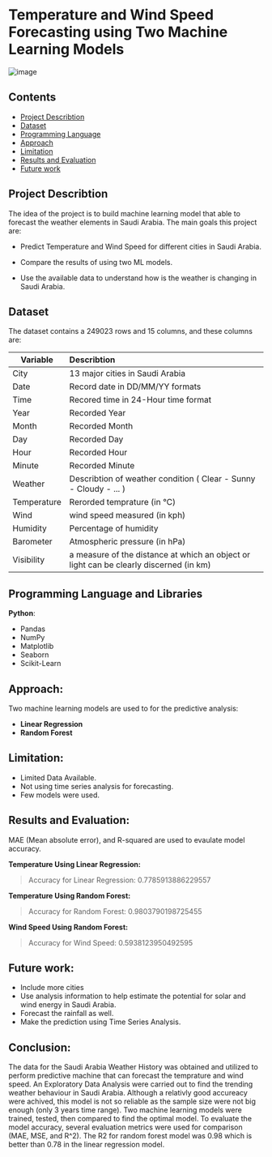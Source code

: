 
# Temperature and Wind Speed Forecasting using Two Machine Learning Models
![image](https://user-images.githubusercontent.com/86031983/148937545-604c9533-5cce-4e21-a0a7-2bf310895dc2.png)

## Contents
- [Project Describtion](#project-describtion)
- [Dataset](#Dataset)
- [Programming Language](#Programming-Language)
- [Approach](#Approach)
- [Limitation](#Limitation)
- [Results and Evaluation](#Results-and-Evaluation)
- [Future work](#Future-work)

## Project Describtion

The idea of the project is to build machine learning model that able to forecast the weather elements in Saudi Arabia. The main goals this project are:

- Predict Temperature and Wind Speed for different cities in Saudi Arabia.

- Compare the results of using two ML models.

- Use the available data to understand how is the weather is changing in Saudi Arabia.


## Dataset

The dataset contains a 249023 rows and 15 columns, and these columns are:

|Variable | Describtion      |
| ------------- |:-------------| 
| City    | 13 major cities in Saudi Arabia |
| Date      | Record date in DD/MM/YY formats
| Time | Recored time in 24-Hour time format|
|Year|Recorded Year|
|Month|Recorded Month |
|Day| Recorded Day |
|Hour| Recorded Hour|
|Minute| Recorded Minute |
|Weather| Describtion of weather condition ( Clear - Sunny - Cloudy - ... )|  
|Temperature| Rerorded temprature (in °C)| 
|Wind| wind speed measured (in kph)| 
|Humidity| Percentage of humidity|
|Barometer| Atmospheric pressure (in hPa)|
|Visibility| a measure of the distance at which an object or light can be clearly discerned (in km)|


## Programming Language and Libraries
**Python**:
- Pandas
- NumPy
- Matplotlib
- Seaborn
- Scikit-Learn


## Approach:

Two machine learning models are used to for the predictive analysis:
- **Linear Regression**
- **Random Forest**

## Limitation:
- Limited Data Available.
- Not using time series analysis for forecasting.
- Few models were used.


## Results and Evaluation:
MAE (Mean absolute error), and R-squared are used to evaulate model accuracy.

**Temperature Using Linear Regression:**
> Accuracy for Linear Regression: 0.7785913886229557

**Temperature Using Random Forest:**
> Accuracy for Random Forest: 0.9803790198725455

**Wind Speed Using Random Forest:**
> Accuracy for Wind Speed: 0.5938123950492595



## Future work:
- Include more cities
- Use analysis information to help estimate the potential for solar and wind energy in Saudi Arabia.
- Forecast the rainfall as well.
- Make the prediction using Time Series Analysis.


## Conclusion:
The data for the Saudi Arabia Weather History was obtained and utilized to perform predictive machine that can forecast the temprature and wind speed. An Exploratory Data Analysis were carried out to find the trending weather behaviour in Saudi Arabia. Although a relativly good accureacy were achived, this model is not so reliable as the sample size were not big enough (only 3 years time range). Two machine learning models were trained, tested, then compared to find the optimal model. To evaluate the model accuracy, several evaluation metrics were used for comparison (MAE, MSE, and R^2). The R2 for random forest model was 0.98 which is better than 0.78 in the linear regression model.
